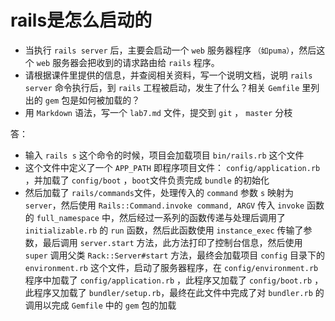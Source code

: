 # rails是怎么启动的

- 当执行 `rails server` 后，主要会启动一个 `web` 服务器程序 `（如puma）`，然后这个 `web` 服务器会把收到的请求路由给 `rails` 程序。
- 请根据课件里提供的信息，并查阅相关资料，写一个说明文档，说明 `rails server` 命令执行后，到 `rails` 工程被启动，发生了什么？相关 `Gemfile` 里列出的 `gem` 包是如何被加载的？
- 用 `Markdown` 语法，写一个 `lab7.md` 文件，提交到 `git` ， `master` 分枝

答：
- 输入 `rails s` 这个命令的时候，项目会加载项目 `bin/rails.rb` 这个文件
- 这个文件中定义了一个 `APP_PATH` 即程序项目文件： `config/application.rb` ，并加载了 `config/boot` ，`boot`文件负责完成 `bundle` 的初始化
- 然后加载了 `rails/commands`文件，处理传入的 `command` 参数 `s` 映射为 `server`，然后使用 `Rails::Command.invoke command, ARGV` 传入 `invoke` 函数的 `full_namespace` 中，然后经过一系列的函数传递与处理后调用了 `initializable.rb` 的 `run` 函数，然后此函数使用 `instance_exec` 传输了参数，最后调用 `server.start` 方法，此方法打印了控制台信息，然后使用 `super` 调用父类 `Rack::Server#start` 方法，最终会加载项目 `config` 目录下的`environment.rb` 这个文件，启动了服务器程序，在 `config/environment.rb` 程序中加载了 `config/application.rb` ，此程序又加载了 `config/boot.rb` ，此程序又加载了 `bundler/setup.rb`，最终在此文件中完成了对 `bundler.rb` 的调用以完成 `Gemfile` 中的 `gem` 包的加载